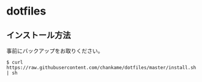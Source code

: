 # dotfiles

## インストール方法
事前にバックアップをお取りください。
```
$ curl https://raw.githubusercontent.com/chankame/dotfiles/master/install.sh | sh
```
